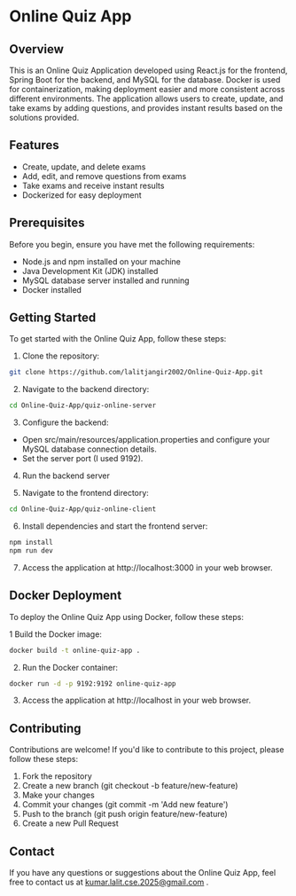 # Online Quiz App

## Overview

This is an Online Quiz Application developed using React.js for the frontend, Spring Boot for the backend, and MySQL for the database. Docker is used for containerization, making deployment easier and more consistent across different environments. The application allows users to create, update, and take exams by adding questions, and provides instant results based on the solutions provided.

## Features
- Create, update, and delete exams
- Add, edit, and remove questions from exams
- Take exams and receive instant results
- Dockerized for easy deployment

## Prerequisites

Before you begin, ensure you have met the following requirements:

- Node.js and npm installed on your machine
- Java Development Kit (JDK) installed
- MySQL database server installed and running
- Docker installed

## Getting Started

To get started with the Online Quiz App, follow these steps:

1. Clone the repository:

```bash
git clone https://github.com/lalitjangir2002/Online-Quiz-App.git
```

2. Navigate to the backend directory:

```bash
cd Online-Quiz-App/quiz-online-server
```

3. Configure the backend:

- Open src/main/resources/application.properties and configure your MySQL database connection details.
- Set the server port (I used 9192).

4. Run the backend server

5. Navigate to the frontend directory:

```bash
cd Online-Quiz-App/quiz-online-client
```

6. Install dependencies and start the frontend server:

```bash
npm install
npm run dev
```
7. Access the application at http://localhost:3000 in your web browser.


## Docker Deployment

To deploy the Online Quiz App using Docker, follow these steps:

1 Build the Docker image:

```bash
docker build -t online-quiz-app .
```

2. Run the Docker container:
```bash
docker run -d -p 9192:9192 online-quiz-app
```

3. Access the application at http://localhost in your web browser.

## Contributing

Contributions are welcome! If you'd like to contribute to this project, please follow these steps:

1. Fork the repository
2. Create a new branch (git checkout -b feature/new-feature)
3. Make your changes
4. Commit your changes (git commit -m 'Add new feature')
5. Push to the branch (git push origin feature/new-feature)
6. Create a new Pull Request

## Contact
If you have any questions or suggestions about the Online Quiz App, feel free to contact us at <kumar.lalit.cse.2025@gmail.com> .
